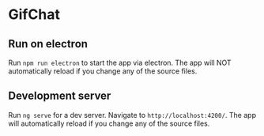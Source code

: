 # GifChat

## Run on electron

Run `npm run electron` to start the app via electron. The app will NOT automatically reload if you change any of the source files.

## Development server

Run `ng serve` for a dev server. Navigate to `http://localhost:4200/`. The app will automatically reload if you change any of the source files.